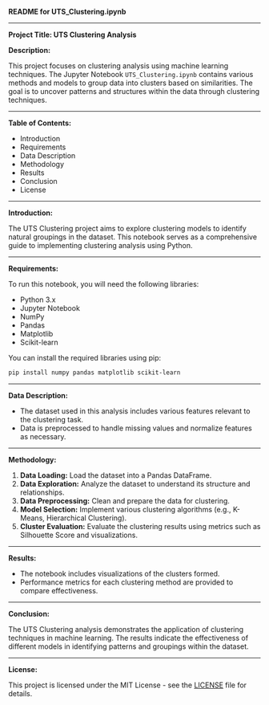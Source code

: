 **README for UTS_Clustering.ipynb**

---

**Project Title: UTS Clustering Analysis**

**Description:**

This project focuses on clustering analysis using machine learning techniques. The Jupyter Notebook `UTS_Clustering.ipynb` contains various methods and models to group data into clusters based on similarities. The goal is to uncover patterns and structures within the data through clustering techniques.

---

**Table of Contents:**

- Introduction
- Requirements
- Data Description
- Methodology
- Results
- Conclusion
- License

---

**Introduction:**

The UTS Clustering project aims to explore clustering models to identify natural groupings in the dataset. This notebook serves as a comprehensive guide to implementing clustering analysis using Python.

---

**Requirements:**

To run this notebook, you will need the following libraries:

- Python 3.x
- Jupyter Notebook
- NumPy
- Pandas
- Matplotlib
- Scikit-learn

You can install the required libraries using pip:

```bash
pip install numpy pandas matplotlib scikit-learn
```

---

**Data Description:**

- The dataset used in this analysis includes various features relevant to the clustering task.
- Data is preprocessed to handle missing values and normalize features as necessary.

---

**Methodology:**

1. **Data Loading:** Load the dataset into a Pandas DataFrame.
2. **Data Exploration:** Analyze the dataset to understand its structure and relationships.
3. **Data Preprocessing:** Clean and prepare the data for clustering.
4. **Model Selection:** Implement various clustering algorithms (e.g., K-Means, Hierarchical Clustering).
5. **Cluster Evaluation:** Evaluate the clustering results using metrics such as Silhouette Score and visualizations.

---

**Results:**

- The notebook includes visualizations of the clusters formed.
- Performance metrics for each clustering method are provided to compare effectiveness.

---

**Conclusion:**

The UTS Clustering analysis demonstrates the application of clustering techniques in machine learning. The results indicate the effectiveness of different models in identifying patterns and groupings within the dataset.

---

**License:**

This project is licensed under the MIT License - see the [LICENSE](LICENSE) file for details.

